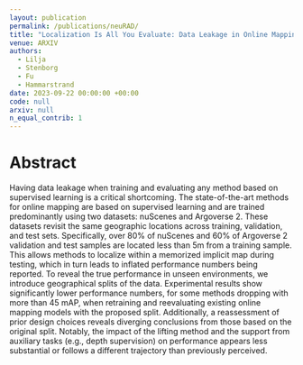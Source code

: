 ```yaml
---
layout: publication
permalink: /publications/neuRAD/
title: "Localization Is All You Evaluate: Data Leakage in Online Mapping Datasets and How to Fix It"
venue: ARXIV
authors:
  - Lilja
  - Stenborg
  - Fu
  - Hammarstrand
date: 2023-09-22 00:00:00 +00:00
code: null
arxiv: null
n_equal_contrib: 1
---
```


# Abstract
Having data leakage when training and evaluating any method based on supervised learning is a critical shortcoming. The state-of-the-art methods for online mapping are based on supervised learning and are trained predominantly using two datasets: nuScenes and Argoverse 2. These datasets revisit the same geographic locations across training, validation, and test sets. Specifically, over 80% of nuScenes and 60% of Argoverse 2 validation and test samples are located less than 5m from a training sample. This allows methods to localize within a memorized implicit map during testing, which in turn leads to inflated performance numbers being reported. To reveal the true performance in unseen environments, we introduce geographical splits of the data. Experimental results show significantly lower performance numbers, for some methods dropping with more than 45 mAP, when retraining and reevaluating existing online mapping models with the proposed split. Additionally, a reassessment of prior design choices reveals diverging conclusions from those based on the original split. Notably, the impact of the lifting method and the support from auxiliary tasks (e.g., depth supervision) on performance appears less substantial or follows a different trajectory than previously perceived.